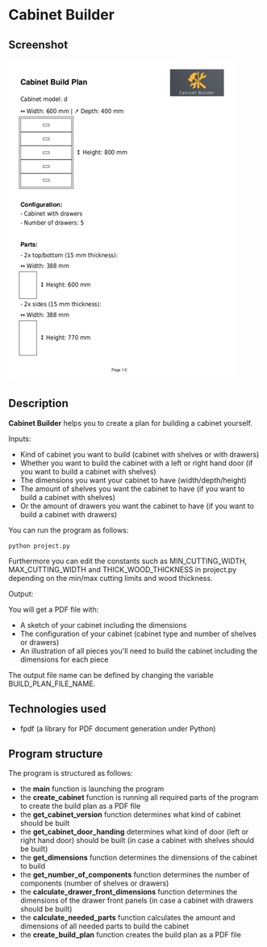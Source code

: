 # Cabinet Builder

## Screenshot

![Screenshot](/pdf.png?raw=true "PDF Screenshot")

## Description

**Cabinet Builder** helps you to create a plan for building a cabinet yourself.

Inputs:
* Kind of cabinet you want to build (cabinet with shelves or with drawers)
* Whether you want to build the cabinet with a left or right hand door (if you want to build a cabinet with shelves)
* The dimensions you want your cabinet to have (width/depth/height)
* The amount of shelves you want the cabinet to have (if you want to build a cabinet with shelves)
* Or the amount of drawers you want the cabinet to have (if you want to build a cabinet with drawers)

You can run the program as follows:
```
python project.py
```

Furthermore you can edit the constants such as MIN_CUTTING_WIDTH, MAX_CUTTING_WIDTH and THICK_WOOD_THICKNESS in project.py depending on the min/max cutting limits and wood thickness.

Output:

You will get a PDF file with:
* A sketch of your cabinet including the dimensions
* The configuration of your cabinet (cabinet type and number of shelves or drawers)
* An illustration of all pieces you'll need to build the cabinet including the dimensions for each piece

The output file name can be defined by changing the variable BUILD_PLAN_FILE_NAME.

## Technologies used

* fpdf (a library for PDF document generation under Python)

## Program structure

The program is structured as follows:
* the **main** function is launching the program
* the **create_cabinet** function is running all required parts of the program to create the build plan as a PDF file
* the **get_cabinet_version** function determines what kind of cabinet should be built
* the **get_cabinet_door_handing** determines what kind of door (left or right hand door) should be built (in case a cabinet with shelves should be built)
* the **get_dimensions** function determines the dimensions of the cabinet to build
* the **get_number_of_components** function determines the number of components (number of shelves or drawers)
* the **calculate_drawer_front_dimensions** function determines the dimensions of the drawer front panels (in case a cabinet with drawers should be built)
* the **calculate_needed_parts** function calculates the amount and dimensions of all needed parts to build the cabinet
* the **create_build_plan** function creates the build plan as a PDF file
